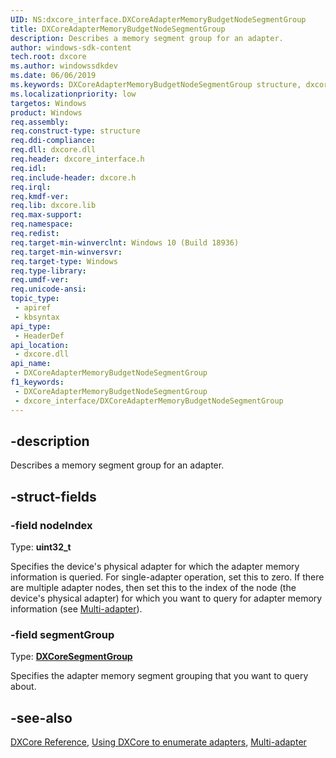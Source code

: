 ```yaml
---
UID: NS:dxcore_interface.DXCoreAdapterMemoryBudgetNodeSegmentGroup
title: DXCoreAdapterMemoryBudgetNodeSegmentGroup
description: Describes a memory segment group for an adapter.
author: windows-sdk-content
tech.root: dxcore
ms.author: windowssdkdev
ms.date: 06/06/2019
ms.keywords: DXCoreAdapterMemoryBudgetNodeSegmentGroup structure, dxcore_interface.dxcoreadaptermemorybudgetnodesegmentgroup
ms.localizationpriority: low
targetos: Windows
product: Windows
req.assembly: 
req.construct-type: structure
req.ddi-compliance: 
req.dll: dxcore.dll
req.header: dxcore_interface.h
req.idl: 
req.include-header: dxcore.h
req.irql: 
req.kmdf-ver: 
req.lib: dxcore.lib
req.max-support: 
req.namespace: 
req.redist: 
req.target-min-winverclnt: Windows 10 (Build 18936)
req.target-min-winversvr: 
req.target-type: Windows
req.type-library: 
req.umdf-ver: 
req.unicode-ansi: 
topic_type:
 - apiref
 - kbsyntax
api_type:
 - HeaderDef
api_location:
 - dxcore.dll
api_name:
 - DXCoreAdapterMemoryBudgetNodeSegmentGroup
f1_keywords:
 - DXCoreAdapterMemoryBudgetNodeSegmentGroup
 - dxcore_interface/DXCoreAdapterMemoryBudgetNodeSegmentGroup
---
```


## -description

Describes a memory segment group for an adapter.

## -struct-fields

### -field nodeIndex

Type: **uint32_t**

Specifies the device's physical adapter for which the adapter memory information is queried. For single-adapter operation, set this to zero. If there are multiple adapter nodes, then set this to the index of the node (the device's physical adapter) for which you want to query for adapter memory information (see [Multi-adapter](/windows/win32/direct3d12/multi-engine)).

### -field segmentGroup

Type: **[DXCoreSegmentGroup](/windows/win32/api/dxcore_interface/ne-dxcore_interface-dxcoresegmentgroup)**

Specifies the adapter memory segment grouping that you want to query about.

## -see-also

[DXCore Reference](/windows/win32/dxcore/dxcore-reference), [Using DXCore to enumerate adapters](/windows/win32/dxcore/dxcore-enum-adapters), [Multi-adapter](/windows/win32/direct3d12/multi-engine)

